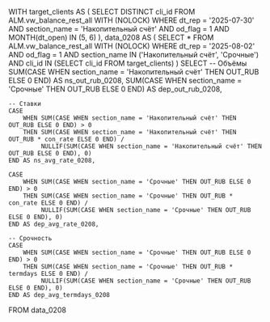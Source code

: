 WITH target_clients AS (
    SELECT DISTINCT cli_id
    FROM ALM.vw_balance_rest_all WITH (NOLOCK)
    WHERE 
        dt_rep = '2025-07-30'
        AND section_name = 'Накопительный счёт'
        AND od_flag = 1
        AND MONTH(dt_open) IN (5, 6)
),
data_0208 AS (
    SELECT *
    FROM ALM.vw_balance_rest_all WITH (NOLOCK)
    WHERE 
        dt_rep = '2025-08-02'
        AND od_flag = 1
        AND section_name IN ('Накопительный счёт', 'Срочные')
        AND cli_id IN (SELECT cli_id FROM target_clients)
)
SELECT
    -- Объёмы
    SUM(CASE WHEN section_name = 'Накопительный счёт' THEN OUT_RUB ELSE 0 END) AS ns_out_rub_0208,
    SUM(CASE WHEN section_name = 'Срочные' THEN OUT_RUB ELSE 0 END) AS dep_out_rub_0208,

    -- Ставки
    CASE 
        WHEN SUM(CASE WHEN section_name = 'Накопительный счёт' THEN OUT_RUB ELSE 0 END) > 0
        THEN SUM(CASE WHEN section_name = 'Накопительный счёт' THEN OUT_RUB * con_rate ELSE 0 END) /
             NULLIF(SUM(CASE WHEN section_name = 'Накопительный счёт' THEN OUT_RUB ELSE 0 END), 0)
    END AS ns_avg_rate_0208,

    CASE 
        WHEN SUM(CASE WHEN section_name = 'Срочные' THEN OUT_RUB ELSE 0 END) > 0
        THEN SUM(CASE WHEN section_name = 'Срочные' THEN OUT_RUB * con_rate ELSE 0 END) /
             NULLIF(SUM(CASE WHEN section_name = 'Срочные' THEN OUT_RUB ELSE 0 END), 0)
    END AS dep_avg_rate_0208,

    -- Срочность
    CASE 
        WHEN SUM(CASE WHEN section_name = 'Срочные' THEN OUT_RUB ELSE 0 END) > 0
        THEN SUM(CASE WHEN section_name = 'Срочные' THEN OUT_RUB * termdays ELSE 0 END) /
             NULLIF(SUM(CASE WHEN section_name = 'Срочные' THEN OUT_RUB ELSE 0 END), 0)
    END AS dep_avg_termdays_0208
FROM data_0208
